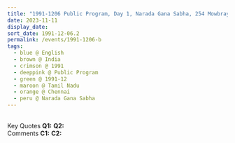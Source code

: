 ```yaml
---
title: "1991-1206 Public Program, Day 1, Narada Gana Sabha, 254 Mowbrays Road, Alwarpet, Chennai, Tamil Nadu, India"
date: 2023-11-11
display_date: 
sort_date: 1991-12-06.2
permalink: /events/1991-1206-b
tags:
  - blue @ English
  - brown @ India
  - crimson @ 1991
  - deeppink @ Public Program
  - green @ 1991-12
  - maroon @ Tamil Nadu
  - orange @ Chennai
  - peru @ Narada Gana Sabha
---
```


<br>

<wave-list>
  <list-title color="DarkSeaGreen" width="55">Key Quotes</list-title>
  <list-item color="BlanchedAlmond" width="280"><b>Q1:</b> <i></i></list-item>
  <list-item color="Lavender" width="280"><b>Q2:</b> <i></i></list-item>
</wave-list>

<br>

<wave-list>
  <list-title color="DarkSeaGreen" width="55">Comments</list-title>
  <list-item color="BlanchedAlmond" width="280"><b>C1:</b> <i></i></list-item>
  <list-item color="Lavender" width="280"><b>C2:</b> <i></i></list-item>
</wave-list>